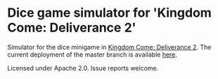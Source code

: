 # Dice game simulator for 'Kingdom Come: Deliverance 2'

Simulator for the dice minigame in [Kingdom Come: Deliverance 2](https://store.steampowered.com/app/1771300/Kingdom_Come_Deliverance_II/). The current deployment of the master branch is available [here](https://kcd2dicesim.yawk.at/).

Licensed under Apache 2.0. Issue reports welcome.
